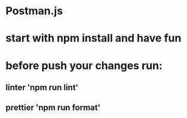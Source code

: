 # Postman.js
# start with npm install and have fun
# before push your changes run:
## linter 'npm run lint'
## prettier 'npm run format'
